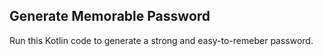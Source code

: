 ## Generate Memorable Password
Run this Kotlin code to generate a strong and easy-to-remeber password.
